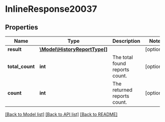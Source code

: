# InlineResponse20037

## Properties
Name | Type | Description | Notes
------------ | ------------- | ------------- | -------------
**result** | [**\Model\HistoryReportType[]**](HistoryReportType.md) |  | [optional] 
**total_count** | **int** | The total found reports count. | [optional] 
**count** | **int** | The returned reports count. | [optional] 

[[Back to Model list]](../README.md#documentation-for-models) [[Back to API list]](../README.md#documentation-for-api-endpoints) [[Back to README]](../README.md)


